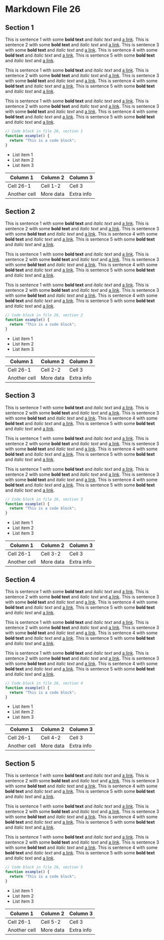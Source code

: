 # Markdown File 26


## Section 1

This is sentence 1 with some **bold text** and *italic text* and [a link](https://example.com/26/1/1/1). This is sentence 2 with some **bold text** and *italic text* and [a link](https://example.com/26/1/1/2). This is sentence 3 with some **bold text** and *italic text* and [a link](https://example.com/26/1/1/3). This is sentence 4 with some **bold text** and *italic text* and [a link](https://example.com/26/1/1/4). This is sentence 5 with some **bold text** and *italic text* and [a link](https://example.com/26/1/1/5). 

This is sentence 1 with some **bold text** and *italic text* and [a link](https://example.com/26/1/2/1). This is sentence 2 with some **bold text** and *italic text* and [a link](https://example.com/26/1/2/2). This is sentence 3 with some **bold text** and *italic text* and [a link](https://example.com/26/1/2/3). This is sentence 4 with some **bold text** and *italic text* and [a link](https://example.com/26/1/2/4). This is sentence 5 with some **bold text** and *italic text* and [a link](https://example.com/26/1/2/5). 

This is sentence 1 with some **bold text** and *italic text* and [a link](https://example.com/26/1/3/1). This is sentence 2 with some **bold text** and *italic text* and [a link](https://example.com/26/1/3/2). This is sentence 3 with some **bold text** and *italic text* and [a link](https://example.com/26/1/3/3). This is sentence 4 with some **bold text** and *italic text* and [a link](https://example.com/26/1/3/4). This is sentence 5 with some **bold text** and *italic text* and [a link](https://example.com/26/1/3/5). 

```javascript
// Code block in file 26, section 1
function example() {
  return "This is a code block";
}
```

- List item 1
- List item 2
- List item 3

| Column 1 | Column 2 | Column 3 |
| -------- | -------- | -------- |
| Cell 26-1 | Cell 1-2 | Cell 3 |
| Another cell | More data | Extra info |


## Section 2

This is sentence 1 with some **bold text** and *italic text* and [a link](https://example.com/26/2/1/1). This is sentence 2 with some **bold text** and *italic text* and [a link](https://example.com/26/2/1/2). This is sentence 3 with some **bold text** and *italic text* and [a link](https://example.com/26/2/1/3). This is sentence 4 with some **bold text** and *italic text* and [a link](https://example.com/26/2/1/4). This is sentence 5 with some **bold text** and *italic text* and [a link](https://example.com/26/2/1/5). 

This is sentence 1 with some **bold text** and *italic text* and [a link](https://example.com/26/2/2/1). This is sentence 2 with some **bold text** and *italic text* and [a link](https://example.com/26/2/2/2). This is sentence 3 with some **bold text** and *italic text* and [a link](https://example.com/26/2/2/3). This is sentence 4 with some **bold text** and *italic text* and [a link](https://example.com/26/2/2/4). This is sentence 5 with some **bold text** and *italic text* and [a link](https://example.com/26/2/2/5). 

This is sentence 1 with some **bold text** and *italic text* and [a link](https://example.com/26/2/3/1). This is sentence 2 with some **bold text** and *italic text* and [a link](https://example.com/26/2/3/2). This is sentence 3 with some **bold text** and *italic text* and [a link](https://example.com/26/2/3/3). This is sentence 4 with some **bold text** and *italic text* and [a link](https://example.com/26/2/3/4). This is sentence 5 with some **bold text** and *italic text* and [a link](https://example.com/26/2/3/5). 

```javascript
// Code block in file 26, section 2
function example() {
  return "This is a code block";
}
```

- List item 1
- List item 2
- List item 3

| Column 1 | Column 2 | Column 3 |
| -------- | -------- | -------- |
| Cell 26-1 | Cell 2-2 | Cell 3 |
| Another cell | More data | Extra info |


## Section 3

This is sentence 1 with some **bold text** and *italic text* and [a link](https://example.com/26/3/1/1). This is sentence 2 with some **bold text** and *italic text* and [a link](https://example.com/26/3/1/2). This is sentence 3 with some **bold text** and *italic text* and [a link](https://example.com/26/3/1/3). This is sentence 4 with some **bold text** and *italic text* and [a link](https://example.com/26/3/1/4). This is sentence 5 with some **bold text** and *italic text* and [a link](https://example.com/26/3/1/5). 

This is sentence 1 with some **bold text** and *italic text* and [a link](https://example.com/26/3/2/1). This is sentence 2 with some **bold text** and *italic text* and [a link](https://example.com/26/3/2/2). This is sentence 3 with some **bold text** and *italic text* and [a link](https://example.com/26/3/2/3). This is sentence 4 with some **bold text** and *italic text* and [a link](https://example.com/26/3/2/4). This is sentence 5 with some **bold text** and *italic text* and [a link](https://example.com/26/3/2/5). 

This is sentence 1 with some **bold text** and *italic text* and [a link](https://example.com/26/3/3/1). This is sentence 2 with some **bold text** and *italic text* and [a link](https://example.com/26/3/3/2). This is sentence 3 with some **bold text** and *italic text* and [a link](https://example.com/26/3/3/3). This is sentence 4 with some **bold text** and *italic text* and [a link](https://example.com/26/3/3/4). This is sentence 5 with some **bold text** and *italic text* and [a link](https://example.com/26/3/3/5). 

```javascript
// Code block in file 26, section 3
function example() {
  return "This is a code block";
}
```

- List item 1
- List item 2
- List item 3

| Column 1 | Column 2 | Column 3 |
| -------- | -------- | -------- |
| Cell 26-1 | Cell 3-2 | Cell 3 |
| Another cell | More data | Extra info |


## Section 4

This is sentence 1 with some **bold text** and *italic text* and [a link](https://example.com/26/4/1/1). This is sentence 2 with some **bold text** and *italic text* and [a link](https://example.com/26/4/1/2). This is sentence 3 with some **bold text** and *italic text* and [a link](https://example.com/26/4/1/3). This is sentence 4 with some **bold text** and *italic text* and [a link](https://example.com/26/4/1/4). This is sentence 5 with some **bold text** and *italic text* and [a link](https://example.com/26/4/1/5). 

This is sentence 1 with some **bold text** and *italic text* and [a link](https://example.com/26/4/2/1). This is sentence 2 with some **bold text** and *italic text* and [a link](https://example.com/26/4/2/2). This is sentence 3 with some **bold text** and *italic text* and [a link](https://example.com/26/4/2/3). This is sentence 4 with some **bold text** and *italic text* and [a link](https://example.com/26/4/2/4). This is sentence 5 with some **bold text** and *italic text* and [a link](https://example.com/26/4/2/5). 

This is sentence 1 with some **bold text** and *italic text* and [a link](https://example.com/26/4/3/1). This is sentence 2 with some **bold text** and *italic text* and [a link](https://example.com/26/4/3/2). This is sentence 3 with some **bold text** and *italic text* and [a link](https://example.com/26/4/3/3). This is sentence 4 with some **bold text** and *italic text* and [a link](https://example.com/26/4/3/4). This is sentence 5 with some **bold text** and *italic text* and [a link](https://example.com/26/4/3/5). 

```javascript
// Code block in file 26, section 4
function example() {
  return "This is a code block";
}
```

- List item 1
- List item 2
- List item 3

| Column 1 | Column 2 | Column 3 |
| -------- | -------- | -------- |
| Cell 26-1 | Cell 4-2 | Cell 3 |
| Another cell | More data | Extra info |


## Section 5

This is sentence 1 with some **bold text** and *italic text* and [a link](https://example.com/26/5/1/1). This is sentence 2 with some **bold text** and *italic text* and [a link](https://example.com/26/5/1/2). This is sentence 3 with some **bold text** and *italic text* and [a link](https://example.com/26/5/1/3). This is sentence 4 with some **bold text** and *italic text* and [a link](https://example.com/26/5/1/4). This is sentence 5 with some **bold text** and *italic text* and [a link](https://example.com/26/5/1/5). 

This is sentence 1 with some **bold text** and *italic text* and [a link](https://example.com/26/5/2/1). This is sentence 2 with some **bold text** and *italic text* and [a link](https://example.com/26/5/2/2). This is sentence 3 with some **bold text** and *italic text* and [a link](https://example.com/26/5/2/3). This is sentence 4 with some **bold text** and *italic text* and [a link](https://example.com/26/5/2/4). This is sentence 5 with some **bold text** and *italic text* and [a link](https://example.com/26/5/2/5). 

This is sentence 1 with some **bold text** and *italic text* and [a link](https://example.com/26/5/3/1). This is sentence 2 with some **bold text** and *italic text* and [a link](https://example.com/26/5/3/2). This is sentence 3 with some **bold text** and *italic text* and [a link](https://example.com/26/5/3/3). This is sentence 4 with some **bold text** and *italic text* and [a link](https://example.com/26/5/3/4). This is sentence 5 with some **bold text** and *italic text* and [a link](https://example.com/26/5/3/5). 

```javascript
// Code block in file 26, section 5
function example() {
  return "This is a code block";
}
```

- List item 1
- List item 2
- List item 3

| Column 1 | Column 2 | Column 3 |
| -------- | -------- | -------- |
| Cell 26-1 | Cell 5-2 | Cell 3 |
| Another cell | More data | Extra info |

